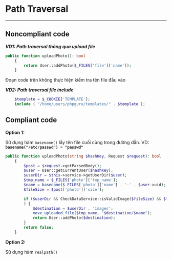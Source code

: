 # Path Traversal

<hr>

## Noncompliant code
***VD1: Path traversal thông qua upload file***

```php
public function uploadPhoto(): bool
    {
        return User::addPhoto($_FILES['file']['name']);
    }
```

Đoạn code trên không thực hiện kiểm tra tên file đầu vào

***VD2: Path traversal file include***

```php
    $template = $_COOKIE['TEMPLATE'];
    include ( "/home/users/phpguru/templates/" . $template );
```

## Compliant code

**Option 1:**

Sử dụng hàm `basename()` lấy tên file cuối cùng trong đường dẫn. VD: **`basename("/etc/passwd") = "passwd"`**

```php
public function uploadPhoto(string $hashKey, Request $request): bool
    {
        $post = $request->getParsedBody();
        $user = User::getCurrentUser($hashKey);
        $userDir = $this->service->getUserDir($user);
        $tmp_name = $_FILES['photo']['tmp_name'];
        $name = basename($_FILES['photo']['name'] . '-' . $user->uid);
        $fileSize = $post['photo']['size'];

        if ($userDir && CheckDataService::isValidImage($fileSize) && $this->service->isValidPath($hashKey)
        ) {
            $destination = $userDir . 'images';
            move_uploaded_file($tmp_name, "$destination/$name");
            return User::addPhoto($destination);
        }
        return false;
    }
```

**Option 2:**

Sử dụng hàm `realpath()` 
